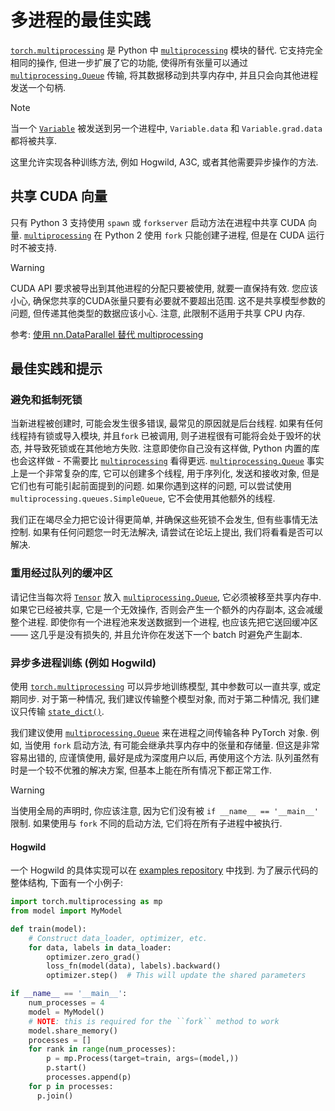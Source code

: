 # 多进程的最佳实践

[`torch.multiprocessing`](../multiprocessing.html#module-torch.multiprocessing "torch.multiprocessing") 是 Python 中 [`multiprocessing`](https://docs.python.org/3/library/multiprocessing.html#module-multiprocessing "(in Python v3.6)") 模块的替代. 它支持完全相同的操作, 但进一步扩展了它的功能, 使得所有张量可以通过 [`multiprocessing.Queue`](https://docs.python.org/3/library/multiprocessing.html#multiprocessing.Queue "(in Python v3.6)") 传输, 将其数据移动到共享内存中, 并且只会向其他进程发送一个句柄.

Note

当一个 [`Variable`](../autograd.html#torch.autograd.Variable "torch.autograd.Variable") 被发送到另一个进程中, `Variable.data` 和 `Variable.grad.data` 都将被共享.

这里允许实现各种训练方法, 例如 Hogwild, A3C, 或者其他需要异步操作的方法.

## 共享 CUDA 向量

只有 Python 3 支持使用 `spawn` 或 `forkserver` 启动方法在进程中共享 CUDA 向量. [`multiprocessing`](https://docs.python.org/3/library/multiprocessing.html#module-multiprocessing "(in Python v3.6)") 在 Python 2 使用 `fork` 只能创建子进程, 但是在 CUDA 运行时不被支持.

Warning

CUDA API 要求被导出到其他进程的分配只要被使用, 就要一直保持有效. 您应该小心, 确保您共享的CUDA张量只要有必要就不要超出范围. 这不是共享模型参数的问题, 但传递其他类型的数据应该小心. 注意, 此限制不适用于共享 CPU 内存.

参考: [使用 nn.DataParallel 替代 multiprocessing](cuda.html#cuda-nn-dataparallel-instead)

## 最佳实践和提示

### 避免和抵制死锁

当新进程被创建时, 可能会发生很多错误, 最常见的原因就是后台线程. 如果有任何线程持有锁或导入模块, 并且``fork`` 已被调用, 则子进程很有可能将会处于毁坏的状态, 并导致死锁或在其他地方失败. 注意即使你自己没有这样做, Python 内置的库也会这样做 - 不需要比 [`multiprocessing`](https://docs.python.org/3/library/multiprocessing.html#module-multiprocessing "(in Python v3.6)") 看得更远. [`multiprocessing.Queue`](https://docs.python.org/3/library/multiprocessing.html#multiprocessing.Queue "(in Python v3.6)") 事实上是一个非常复杂的库, 它可以创建多个线程, 用于序列化, 发送和接收对象, 但是它们也有可能引起前面提到的问题. 如果你遇到这样的问题, 可以尝试使用 `multiprocessing.queues.SimpleQueue`, 它不会使用其他额外的线程.

我们正在竭尽全力把它设计得更简单, 并确保这些死锁不会发生, 但有些事情无法控制. 如果有任何问题您一时无法解决, 请尝试在论坛上提出, 我们将看看是否可以解决.

### 重用经过队列的缓冲区

请记住当每次将 [`Tensor`](../tensors.html#torch.Tensor "torch.Tensor") 放入 [`multiprocessing.Queue`](https://docs.python.org/3/library/multiprocessing.html#multiprocessing.Queue "(in Python v3.6)"), 它必须被移至共享内存中. 如果它已经被共享, 它是一个无效操作, 否则会产生一个额外的内存副本, 这会减缓整个进程. 即使你有一个进程池来发送数据到一个进程, 也应该先把它送回缓冲区 —— 这几乎是没有损失的, 并且允许你在发送下一个 batch 时避免产生副本.

### 异步多进程训练 (例如 Hogwild)

使用 [`torch.multiprocessing`](../multiprocessing.html#module-torch.multiprocessing "torch.multiprocessing") 可以异步地训练模型, 其中参数可以一直共享, 或定期同步. 对于第一种情况, 我们建议传输整个模型对象, 而对于第二种情况, 我们建议只传输 [`state_dict()`](../nn.html#torch.nn.Module.state_dict "torch.nn.Module.state_dict").

我们建议使用 [`multiprocessing.Queue`](https://docs.python.org/3/library/multiprocessing.html#multiprocessing.Queue "(in Python v3.6)") 来在进程之间传输各种 PyTorch 对象. 例如, 当使用 `fork` 启动方法, 有可能会继承共享内存中的张量和存储量. 但这是非常容易出错的, 应谨慎使用, 最好是成为深度用户以后, 再使用这个方法. 队列虽然有时是一个较不优雅的解决方案, 但基本上能在所有情况下都正常工作.

Warning

当使用全局的声明时, 你应该注意, 因为它们没有被 `if __name__ == '__main__'` 限制. 如果使用与 `fork` 不同的启动方法, 它们将在所有子进程中被执行.

#### Hogwild

一个 Hogwild 的具体实现可以在 [examples repository](https://github.com/pytorch/examples/tree/master/mnist_hogwild) 中找到. 为了展示代码的整体结构, 下面有一个小例子:

```py
import torch.multiprocessing as mp
from model import MyModel

def train(model):
    # Construct data_loader, optimizer, etc.
    for data, labels in data_loader:
        optimizer.zero_grad()
        loss_fn(model(data), labels).backward()
        optimizer.step()  # This will update the shared parameters

if __name__ == '__main__':
    num_processes = 4
    model = MyModel()
    # NOTE: this is required for the ``fork`` method to work
    model.share_memory()
    processes = []
    for rank in range(num_processes):
        p = mp.Process(target=train, args=(model,))
        p.start()
        processes.append(p)
    for p in processes:
      p.join()

```